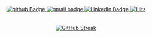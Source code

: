 <div id="badges" align="center">
  <a href="https://github.com/achal-00">
    <img src="https://img.shields.io/badge/Github-black?style=for-the-badge&logo=github&logoColor=white" alt="github Badge">
  </a>
  <a href="mailto:achaldev3@gmail.com">
    <img src="https://img.shields.io/badge/Gmail-D14836?style=for-the-badge&logo=gmail&logoColor=white" alt="gmail badge">
  </a>
  <a href="https://www.linkedin.com/in/-achal/">
    <img src="https://img.shields.io/badge/LinkedIn-0077B5?style=for-the-badge&logo=linkedin&logoColor=white" alt="LinkedIn Badge">
  </a>
  <a href="#"><img src="https://komarev.com/ghpvc/?username=Achal-00&style=for-the-badge&color=brightgreen" alt="Hits"></a>
</div>
<br><br>
<div id="streak-stats" align="center">
  <a href="https://git.io/streak-stats"><img src="https://streak-stats.demolab.com?user=Achal-00&theme=tokyonight&hide_border=true" alt="GitHub Streak" /></a>
</div>

